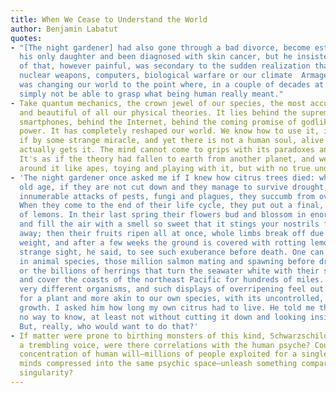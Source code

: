 ```yaml
---
title: When We Cease to Understand the World
author: Benjamin Labatut
quotes:
- "[The night gardener] had also gone through a bad divorce, become estranged from
  his only daughter and been diagnosed with skin cancer, but he insisted that all
  of that, however painful, was secondary to the sudden realization that it was mathematics—not
  nuclear weapons, computers, biological warfare or our climate  Armageddon—which
  was changing our world to the point where, in a couple of decades at most, we would
  simply not be able to grasp what being human really meant."
- Take quantum mechanics, the crown jewel of our species, the most accurate, far-ranging
  and beautiful of all our physical theories. It lies behind the supremacy of our
  smartphones, behind the Internet, behind the coming promise of godlike computing
  power. It has completely reshaped our world. We know how to use it, it works as
  if by some strange miracle, and yet there is not a human soul, alive or dead, who
  actually gets it. The mind cannot come to grips with its paradoxes and contradictions.
  It's as if the theory had fallen to earth from another planet, and we simply scamper
  around it like apes, toying and playing with it, but with no true understanding.
- 'The night gardener once asked me if I knew how citrus trees died: when they reach
  old age, if they are not cut down and they manage to survive drought, disease and
  innumerable attacks of pests, fungi and plagues, they succumb from overabundance.
  When they come to the end of their life cycle, they put out a final, massive crop
  of lemons. In their last spring their flowers bud and blossom in enormous bunches
  and fill the air with a smell so sweet that it stings your nostrils from two blocks
  away; then their fruits ripen all at once, whole limbs break off due to their excessive
  weight, and after a few weeks the ground is covered with rotting lemons. It is a
  strange sight, he said, to see such exuberance before death. One can picture it
  in animal species, those million salmon mating and spawning before dropping dead,
  or the billions of herrings that turn the seawater white with their sperm and eggs
  and cover the coasts of the northeast Pacific for hundreds of miles. But trees are
  very different organisms, and such displays of overripening feel out of character
  for a plant and more akin to our own species, with its uncontrolled, devastating
  growth. I asked him how long my own citrus had to live. He told me that there was
  no way to know, at least not without cutting it down and looking inside its trunk.
  But, really, who would want to do that?'
- If matter were prone to birthing monsters of this kind, Schwarzschild asked with
  a trembling voice, were there correlations with the human psyche? Could a sufficient
  concentration of human will—millions of people exploited for a single end with their
  minds compressed into the same psychic space—unleash something comparable to the
  singularity?
---
```

